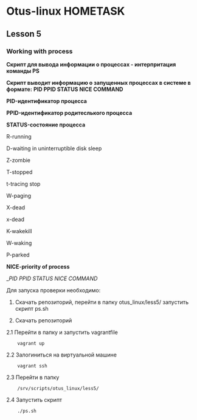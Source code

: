 # Otus-linux HOMETASK
## Lesson 5
### Working with process
__Скрипт для вывода информации о процессах - интерпритация команды PS__

__Скрипт выводит информацию о запущенных процессах в системе в формате:__
__PID	PPID	STATUS	NICE	COMMAND__

__PID-идентификатор процесса__

__PPID-идентификатор родитеслького процесса__

__STATUS-состояние процесса__

R-running

D-waiting in uninterruptible disk sleep

Z-zombie

T-stopped

t-tracing stop

W-paging

X-dead

x-dead

K-wakekill

W-waking

P-parked

__NICE-priority of process__

__PID	PPID	STATUS	NICE	COMMAND_

Для запуска проверки необходимо:

1. Скачать репозиторий, перейти в папку otus_linux/less5/
 запустить скрипт ps.sh

2. Скачать репозиторий

2.1 Перейти в папку и запустить vagrantfile
```
    vagrant up
```
2.2 Залогиниться на виртуальной машине 
```
    vagrant ssh
```
2.3 Перейти в папку 
```
    /srv/scripts/otus_linux/less5/
```
2.4 Запустить скрипт
```
    ./ps.sh
```